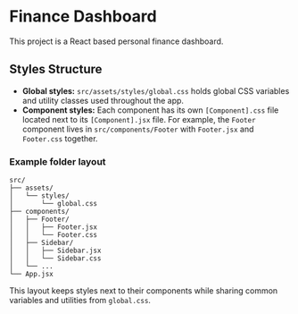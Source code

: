 # Finance Dashboard

This project is a React based personal finance dashboard.

## Styles Structure

- **Global styles:** `src/assets/styles/global.css` holds global CSS variables and utility classes used throughout the app.
- **Component styles:** Each component has its own `[Component].css` file located next to its `[Component].jsx` file. For example, the `Footer` component lives in `src/components/Footer` with `Footer.jsx` and `Footer.css` together.

### Example folder layout

```
src/
├── assets/
│   └── styles/
│       └── global.css
├── components/
│   ├── Footer/
│   │   ├── Footer.jsx
│   │   └── Footer.css
│   ├── Sidebar/
│   │   ├── Sidebar.jsx
│   │   └── Sidebar.css
│   └── ...
└── App.jsx
```

This layout keeps styles next to their components while sharing common variables and utilities from `global.css`.
